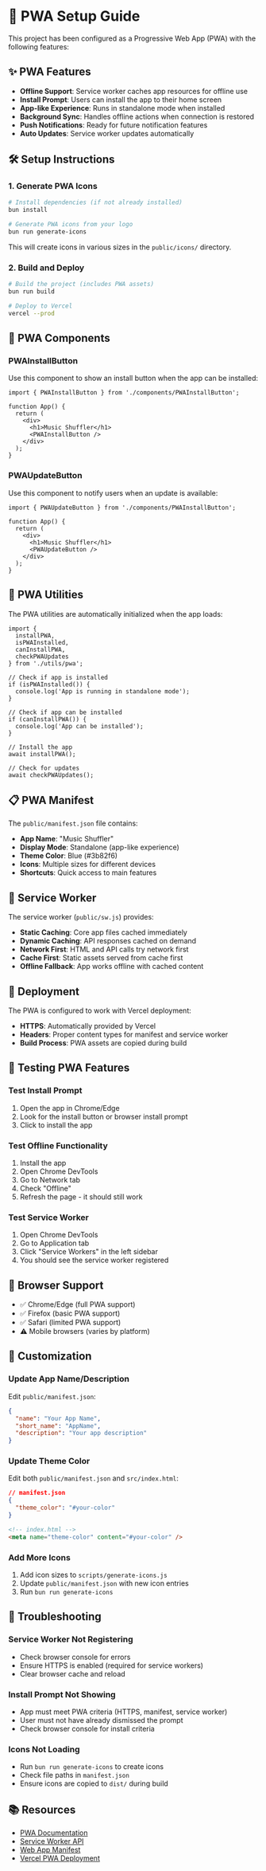 # 🚀 PWA Setup Guide

This project has been configured as a Progressive Web App (PWA) with the following features:

## ✨ PWA Features

- **Offline Support**: Service worker caches app resources for offline use
- **Install Prompt**: Users can install the app to their home screen
- **App-like Experience**: Runs in standalone mode when installed
- **Background Sync**: Handles offline actions when connection is restored
- **Push Notifications**: Ready for future notification features
- **Auto Updates**: Service worker updates automatically

## 🛠️ Setup Instructions

### 1. Generate PWA Icons

```bash
# Install dependencies (if not already installed)
bun install

# Generate PWA icons from your logo
bun run generate-icons
```

This will create icons in various sizes in the `public/icons/` directory.

### 2. Build and Deploy

```bash
# Build the project (includes PWA assets)
bun run build

# Deploy to Vercel
vercel --prod
```

## 📱 PWA Components

### PWAInstallButton

Use this component to show an install button when the app can be installed:

```tsx
import { PWAInstallButton } from './components/PWAInstallButton';

function App() {
  return (
    <div>
      <h1>Music Shuffler</h1>
      <PWAInstallButton />
    </div>
  );
}
```

### PWAUpdateButton

Use this component to notify users when an update is available:

```tsx
import { PWAUpdateButton } from './components/PWAInstallButton';

function App() {
  return (
    <div>
      <h1>Music Shuffler</h1>
      <PWAUpdateButton />
    </div>
  );
}
```

## 🔧 PWA Utilities

The PWA utilities are automatically initialized when the app loads:

```tsx
import { 
  installPWA, 
  isPWAInstalled, 
  canInstallPWA, 
  checkPWAUpdates 
} from './utils/pwa';

// Check if app is installed
if (isPWAInstalled()) {
  console.log('App is running in standalone mode');
}

// Check if app can be installed
if (canInstallPWA()) {
  console.log('App can be installed');
}

// Install the app
await installPWA();

// Check for updates
await checkPWAUpdates();
```

## 📋 PWA Manifest

The `public/manifest.json` file contains:

- **App Name**: "Music Shuffler"
- **Display Mode**: Standalone (app-like experience)
- **Theme Color**: Blue (#3b82f6)
- **Icons**: Multiple sizes for different devices
- **Shortcuts**: Quick access to main features

## 🔄 Service Worker

The service worker (`public/sw.js`) provides:

- **Static Caching**: Core app files cached immediately
- **Dynamic Caching**: API responses cached on demand
- **Network First**: HTML and API calls try network first
- **Cache First**: Static assets served from cache first
- **Offline Fallback**: App works offline with cached content

## 🚀 Deployment

The PWA is configured to work with Vercel deployment:

- **HTTPS**: Automatically provided by Vercel
- **Headers**: Proper content types for manifest and service worker
- **Build Process**: PWA assets are copied during build

## 🧪 Testing PWA Features

### Test Install Prompt

1. Open the app in Chrome/Edge
2. Look for the install button or browser install prompt
3. Click to install the app

### Test Offline Functionality

1. Install the app
2. Open Chrome DevTools
3. Go to Network tab
4. Check "Offline"
5. Refresh the page - it should still work

### Test Service Worker

1. Open Chrome DevTools
2. Go to Application tab
3. Click "Service Workers" in the left sidebar
4. You should see the service worker registered

## 📱 Browser Support

- ✅ Chrome/Edge (full PWA support)
- ✅ Firefox (basic PWA support)
- ✅ Safari (limited PWA support)
- ⚠️ Mobile browsers (varies by platform)

## 🔧 Customization

### Update App Name/Description

Edit `public/manifest.json`:

```json
{
  "name": "Your App Name",
  "short_name": "AppName",
  "description": "Your app description"
}
```

### Update Theme Color

Edit both `public/manifest.json` and `src/index.html`:

```json
// manifest.json
{
  "theme_color": "#your-color"
}
```

```html
<!-- index.html -->
<meta name="theme-color" content="#your-color" />
```

### Add More Icons

1. Add icon sizes to `scripts/generate-icons.js`
2. Update `public/manifest.json` with new icon entries
3. Run `bun run generate-icons`

## 🐛 Troubleshooting

### Service Worker Not Registering

- Check browser console for errors
- Ensure HTTPS is enabled (required for service workers)
- Clear browser cache and reload

### Install Prompt Not Showing

- App must meet PWA criteria (HTTPS, manifest, service worker)
- User must not have already dismissed the prompt
- Check browser console for install criteria

### Icons Not Loading

- Run `bun run generate-icons` to create icons
- Check file paths in `manifest.json`
- Ensure icons are copied to `dist/` during build

## 📚 Resources

- [PWA Documentation](https://web.dev/progressive-web-apps/)
- [Service Worker API](https://developer.mozilla.org/en-US/docs/Web/API/Service_Worker_API)
- [Web App Manifest](https://developer.mozilla.org/en-US/docs/Web/Manifest)
- [Vercel PWA Deployment](https://vercel.com/docs/deployments/progressive-web-apps)
